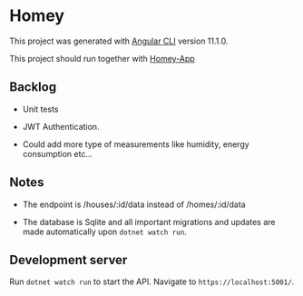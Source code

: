 # Homey

This project was generated with [Angular CLI](https://github.com/angular/angular-cli) version 11.1.0.

This project should run together with [Homey-App](https://github.com/Assimilate/homey-app)

## Backlog

- Unit tests

- JWT Authentication.

- Could add more type of measurements like humidity, energy consumption etc...

## Notes

- The endpoint is /houses/:id/data instead of /homes/:id/data

- The database is Sqlite and all important migrations and updates are made automatically upon `dotnet watch run`.

## Development server

Run `dotnet watch run` to start the API. Navigate to `https://localhost:5001/`.
